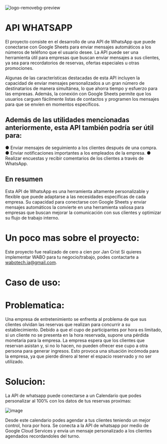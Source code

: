 ![logo-removebg-preview](https://user-images.githubusercontent.com/66129541/225798828-225c0c46-f101-4ebf-b869-2debc70c579a.png)
# API WHATSAPP
El proyecto consiste en el desarrollo de una API de WhatsApp que puede conectarse con Google Sheets para enviar mensajes automáticos a los números de teléfono que el usuario desee. La API puede ser una herramienta útil para empresas que buscan enviar mensajes a sus clientes, ya sea para recordatorios de reservas, ofertas especiales u otras promociones.

Algunas de las características destacadas de esta API incluyen la capacidad de enviar mensajes personalizados a un gran número de destinatarios de manera simultánea, lo que ahorra tiempo y esfuerzo para las empresas. Además, la conexión con Google Sheets permite que los usuarios carguen fácilmente listas de contactos y programen los mensajes para que se envíen en momentos específicos.

## Además de las utilidades mencionadas anteriormente, esta API también podría ser útil para:

 ● Enviar mensajes de seguimiento a los clientes después de una compra. 
 ● Enviar notificaciones importantes a los empleados de la empresa.
 ● Realizar encuestas y recibir comentarios de los clientes a través de WhatsApp.

 
 ## En resumen
Esta API de WhatsApp es una herramienta altamente personalizable y flexible que puede adaptarse a las necesidades específicas de cada empresa. Su capacidad para conectarse con Google Sheets y enviar mensajes automáticos la convierte en una herramienta valiosa para empresas que buscan mejorar la comunicación con sus clientes y optimizar su flujo de trabajo interno.



# Un poco mas sobre el proyecto:

Este proyecto fue realizado de cero a cien por Jan Crist
Si quieres implementar WABO para tu negocio/trabajo, podes contactarte a wabotech.ia@gmail.com.

# Caso de uso:
# Problematica:
Una empresa de entretenimiento se enfrenta al problema de que sus clientes olvidan las reservas que realizan para concurrir a su establecimiento. Debido a que el cupo de participantes por hora es limitado, si un cliente no se presenta en la hora reservada, supone una pérdida monetaria para la empresa. La empresa espera que los clientes que reservan asistan y, si no lo hacen, no pueden ofrecer ese cupo a otra persona para generar ingresos. Esto provoca una situación incómoda para la empresa, ya que pierde dinero al tener el espacio reservado y no ser utilizado.

# Solucion:

La API de whatsapp puede conectarse a un Calendario que podes personalizar al 100% con los datos de tus reservas proximas:

![image](https://user-images.githubusercontent.com/66129541/225802115-9be8b22c-95b3-4839-bdab-ef866c10bd9b.png)


Desde este calendario podes agendar a tus clientes teniendo un mejor control, hora por hora.
Se conecta a la API de whatsapp por medio de Google Cloud Services y envia un mensaje personalizado a los clientes agendados recordandoles del turno. 



